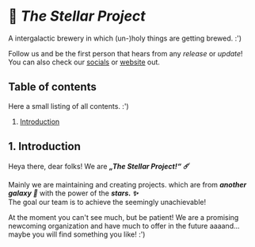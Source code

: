 # :stars: ___The Stellar Project___
A intergalactic brewery in which (un-)holy things are getting brewed. :')

Follow us and be the first person that hears from any _release_ or _update_!  
You can also check our [socials](#) or [website](#) out.

## Table of contents
Here a small listing of all contents. :')
1. [Introduction](#1-introduction)

## 1. Introduction
Heya there, dear folks!
We are ___„The Stellar Project!“ :comet:___

Mainly we are maintaining and creating projects. which are from ___another galaxy :milky_way:___ with the power of the ___stars. :sparkles:___  
The goal our team is to achieve the seemingly unachievable!

At the moment you can't see much, but be patient! We are a promising newcoming organization and have much to offer in the future aaaand... maybe you will find something you like! :')
